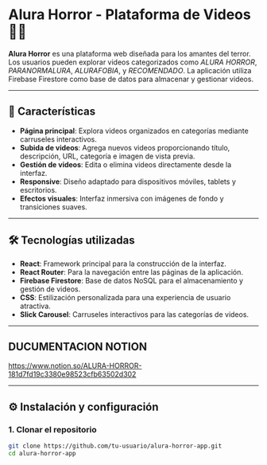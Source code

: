 # Alura Horror - Plataforma de Videos 🎥👻

**Alura Horror** es una plataforma web diseñada para los amantes del terror. Los usuarios pueden explorar videos categorizados como *ALURA HORROR*, *PARANORMALURA*, *ALURAFOBIA*, y *RECOMENDADO*. La aplicación utiliza Firebase Firestore como base de datos para almacenar y gestionar videos.

---

## 🚀 Características

- **Página principal**: Explora videos organizados en categorías mediante carruseles interactivos.
- **Subida de videos**: Agrega nuevos videos proporcionando título, descripción, URL, categoría e imagen de vista previa.
- **Gestión de videos**: Edita o elimina videos directamente desde la interfaz.
- **Responsive**: Diseño adaptado para dispositivos móviles, tablets y escritorios.
- **Efectos visuales**: Interfaz inmersiva con imágenes de fondo y transiciones suaves.

---

## 🛠️ Tecnologías utilizadas

- **React**: Framework principal para la construcción de la interfaz.
- **React Router**: Para la navegación entre las páginas de la aplicación.
- **Firebase Firestore**: Base de datos NoSQL para el almacenamiento y gestión de videos.
- **CSS**: Estilización personalizada para una experiencia de usuario atractiva.
- **Slick Carousel**: Carruseles interactivos para las categorías de videos.

---

##  DUCUMENTACION NOTION
https://www.notion.so/ALURA-HORROR-181d7fd19c3380e98523cfb63502d302

---

## ⚙️ Instalación y configuración

### 1. Clonar el repositorio

```bash
git clone https://github.com/tu-usuario/alura-horror-app.git
cd alura-horror-app


